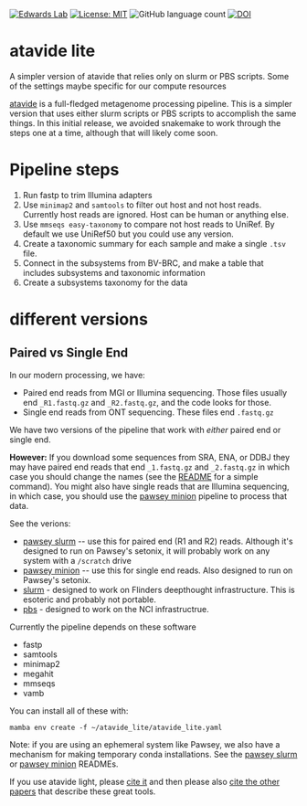 [![Edwards Lab](https://img.shields.io/badge/Bioinformatics-EdwardsLab-03A9F4)](https://edwards.sdsu.edu/research)
[![License: MIT](https://img.shields.io/badge/License-MIT-yellow.svg)](https://opensource.org/licenses/MIT)
![GitHub language count](https://img.shields.io/github/languages/count/linsalrob/atavide_lite)
[![DOI](https://www.zenodo.org/badge/671497428.svg)](https://www.zenodo.org/badge/latestdoi/671497428)

# atavide lite

A simpler version of atavide that relies only on slurm or PBS scripts. Some of the settings maybe specific for our compute resources

[atavide](https://github.com/linsalrob/atavide) is a full-fledged metagenome processing pipeline. This is a simpler version that uses either slurm scripts or PBS scripts to accomplish the same things. In this initial release, we avoided snakemake to work through the steps one at a time, although that will likely come soon.

# Pipeline steps

1. Run fastp to trim Illumina adapters
2. Use `minimap2` and `samtools` to filter out host and not host reads. Currently host reads are ignored. Host can be human or anything else.
3. Use `mmseqs easy-taxonomy` to compare not host reads to UniRef. By default we use UniRef50 but you could use any version.
4. Create a taxonomic summary for each sample and make a single `.tsv` file.
5. Connect in the subsystems from BV-BRC, and make a table that includes subsystems and taxonomic information
6. Create a subsystems taxonomy for the data


# different versions

## Paired vs Single End

In our modern processing, we have:
 - Paired end reads from MGI or Illumina sequencing. Those files usually end `_R1.fastq.gz` and `_R2.fastq.gz`, and the code looks for those. 
 - Single end reads from ONT sequencing. These files end `.fastq.gz`

We have two versions of the pipeline that work with _either_ paired end or single end. 

**However:** If you download some sequences from SRA, ENA, or DDBJ they may have paired end reads that end `_1.fastq.gz` and `_2.fastq.gz` in which case you should change the names (see the [README](pawsey_slurm/README.md) for a simple command). You might also have single reads that are Illumina sequencing, in which case, you should use the [pawsey minion](pawsey_minion/) pipeline to process that data.

See the verions:
   - [pawsey slurm](pawsey_slurm) -- use this for paired end (R1 and R2) reads. Although it's designed to run on Pawsey's setonix, it will probably work on any system with a `/scratch` drive
   - [pawsey minion](pawsey_minion) -- use this for single end reads. Also designed to run on Pawsey's setonix.
   - [slurm](slurm/README.md) - designed to work on Flinders deepthought infrastructure. This is esoteric and probably not portable.
   - [pbs](pbs/README.md) - designed to work on the NCI infrastructrue. 

Currently the pipeline depends on these software

   - fastp
   - samtools
   - minimap2
   - megahit
   - mmseqs
   - vamb

You can install all of these with:

```
mamba env create -f ~/atavide_lite/atavide_lite.yaml
```

Note: if you are using an ephemeral system like Pawsey, we also have a mechanism for making temporary conda installations. See  the [pawsey slurm](pawsey_slurm/README.md) or [pawsey minion](pawsey_minion/README.md) READMEs.


If you use atavide light, please [cite it](citation.cff) and then please also [cite the other papers](references.bib) that describe these great tools.

